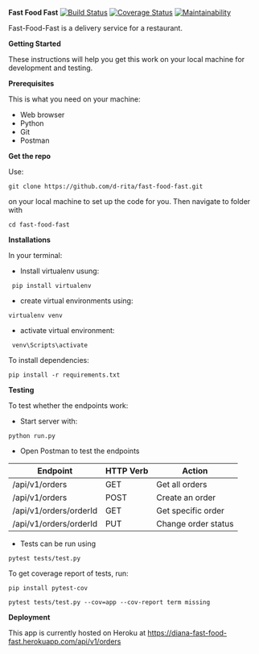 **Fast Food Fast**
[![Build Status](https://travis-ci.com/d-rita/fast-food-fast.svg?branch=test-apis)](https://travis-ci.com/d-rita/fast-food-fast)
[![Coverage Status](https://coveralls.io/repos/github/d-rita/fast-food-fast/badge.svg?branch=challenge2)](https://coveralls.io/github/d-rita/fast-food-fast?branch=challenge2)
[![Maintainability](https://api.codeclimate.com/v1/badges/ac9de1de92af85530407/maintainability)](https://codeclimate.com/github/d-rita/fast-food-fast/maintainability)


Fast-Food-Fast is a delivery service for a restaurant. 

**Getting Started**

These instructions will help you get this work on your local machine for development and testing.

**Prerequisites**

This is what you need on your machine:
- Web browser
- Python 
- Git
- Postman

**Get the repo**

Use: 
```
git clone https://github.com/d-rita/fast-food-fast.git 
```
on your local machine to set up the code for you. Then navigate to folder with
 ```
 cd fast-food-fast
 ```

**Installations**

In your terminal:
- Install virtualenv usung:
```
 pip install virtualenv
```
- create virtual environments using: 
```
virtualenv venv
```
- activate virtual environment:
```
 venv\Scripts\activate
 ```
To install dependencies:
```
pip install -r requirements.txt
```

**Testing**

To test whether the endpoints work:
- Start server with: 
```
python run.py 
```

- Open Postman to test the endpoints

|Endpoint               | HTTP Verb | Action            | 
|-----------------------|-----------| ------------------|
|/api/v1/orders         |GET        |Get all orders     |
|/api/v1/orders         |POST       |Create an order    |
|/api/v1/orders/orderId |GET        |Get specific order |
|/api/v1/orders/orderId |PUT        |Change order status|

- Tests can be run using 
```
pytest tests/test.py
```
To get coverage report of tests, run:
```
pip install pytest-cov
```
```
pytest tests/test.py --cov=app --cov-report term missing
```

**Deployment**

This app is currently hosted on Heroku at https://diana-fast-food-fast.herokuapp.com/api/v1/orders